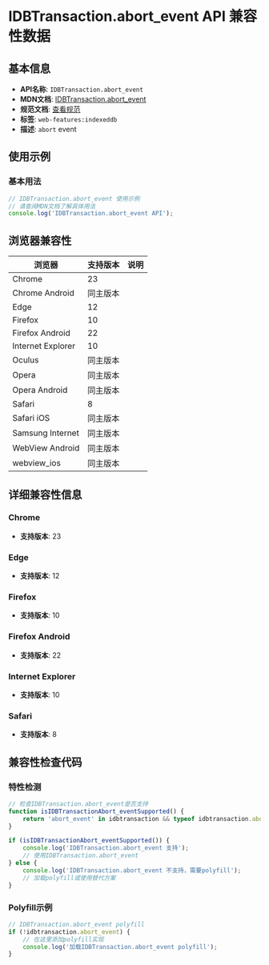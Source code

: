 # IDBTransaction.abort_event API 兼容性数据

## 基本信息

- **API名称**: `IDBTransaction.abort_event`
- **MDN文档**: [IDBTransaction.abort_event](https://developer.mozilla.org/docs/Web/API/IDBTransaction/abort_event)
- **规范文档**: [查看规范](https://w3c.github.io/IndexedDB/#eventdef-idbtransaction-abort)
- **标签**: `web-features:indexeddb`
- **描述**: `abort` event

## 使用示例

### 基本用法

```javascript
// IDBTransaction.abort_event 使用示例
// 请查阅MDN文档了解具体用法
console.log('IDBTransaction.abort_event API');
```

## 浏览器兼容性

| 浏览器 | 支持版本 | 说明 |
|--------|----------|------|
| Chrome | 23 |  |
| Chrome Android | 同主版本 |  |
| Edge | 12 |  |
| Firefox | 10 |  |
| Firefox Android | 22 |  |
| Internet Explorer | 10 |  |
| Oculus | 同主版本 |  |
| Opera | 同主版本 |  |
| Opera Android | 同主版本 |  |
| Safari | 8 |  |
| Safari iOS | 同主版本 |  |
| Samsung Internet | 同主版本 |  |
| WebView Android | 同主版本 |  |
| webview_ios | 同主版本 |  |

## 详细兼容性信息

### Chrome

- **支持版本**: 23

### Edge

- **支持版本**: 12

### Firefox

- **支持版本**: 10

### Firefox Android

- **支持版本**: 22

### Internet Explorer

- **支持版本**: 10

### Safari

- **支持版本**: 8

## 兼容性检查代码

### 特性检测

```javascript
// 检查IDBTransaction.abort_event是否支持
function isIDBTransactionAbort_eventSupported() {
    return 'abort_event' in idbtransaction && typeof idbtransaction.abort_event === 'function';
}

if (isIDBTransactionAbort_eventSupported()) {
    console.log('IDBTransaction.abort_event 支持');
    // 使用IDBTransaction.abort_event
} else {
    console.log('IDBTransaction.abort_event 不支持，需要polyfill');
    // 加载polyfill或使用替代方案
}
```

### Polyfill示例

```javascript
// IDBTransaction.abort_event polyfill
if (!idbtransaction.abort_event) {
    // 在这里添加polyfill实现
    console.log('加载IDBTransaction.abort_event polyfill');
}
```

